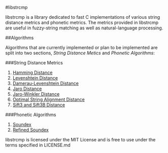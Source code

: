 #libstrcmp

libstrcmp is a library dedicated to fast C implementations of various string
distance metrics and phonetic metrics. The metrics provided in libstrcmp are
useful in fuzzy-string matching as well as natural-language processing.

##Algorithms

Algorithms that are currently implemented or plan to be
implemented are split into two sections, _String Distance Metics_ and
_Phonetic Algorithms_:

###String Distance Metrics

1. [Hamming Distance](https://en.wikipedia.org/wiki/Hamming_distance)
2. [Levenshtein Distance](https://en.wikipedia.org/wiki/Levenshtein_distance)
3. [Damerau-Levenshtein Distance](https://en.wikipedia.org/wiki/Damerau-Levenshtein_distance)
4. [Jaro Distance](https://en.wikipedia.org/wiki/Jaro-Winkler_distance)
5. [Jaro-Winkler Distance](https://en.wikipedia.org/wiki/Jaro-Winkler_distance)
6. [Optimal String Alignment Distance](https://en.wikipedia.org/wiki/Damerau-Levenshtein_distance)
7. [Sift3 and Sift3B Distance](http://siderite.blogspot.com/2007/04/super-fast-and-accurate-string-distance.html)

###Phonetic Algorithms

1. [Soundex](https://en.wikipedia.org/wiki/Soundex)
2. [Refined Soundex](http://ntz-develop.blogspot.com/2011/03/phonetic-algorithms.html)

libstrcmp is licensed under the MIT License and is free to use under the terms
specified in LICENSE.md
